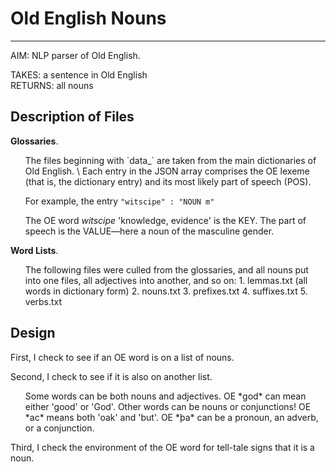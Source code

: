 # **Old English Nouns**
___

AIM: NLP parser of Old English.

TAKES: a sentence in Old English \
RETURNS: all nouns


Description of Files
---

**Glossaries**.
<ul>The files beginning with `data_` are taken from the main dictionaries of Old English. \
Each entry in the JSON array comprises the OE lexeme (that is, the dictionary entry) and its most likely part of speech (POS).

For example, the entry `"witscipe" : "NOUN m"`

The OE word *witscipe* 'knowledge, evidence' is the KEY. The part of speech is the VALUE&mdash;here a noun of the masculine gender.
</ul>

**Word Lists**.
<ul>
The following files were culled from the glossaries, and all nouns put into one files, all adjectives into another, and so on:
1. lemmas.txt (all words in dictionary form)
2. nouns.txt
3. prefixes.txt
4. suffixes.txt
5. verbs.txt
</ul>

Design
---

First, I check to see if an OE word is on a list of nouns.

Second, I check to see if it is also on another list. 
<ul>Some words can be both nouns and adjectives. OE *god* can mean either 'good' or 'God'. 
Other words can be nouns or conjunctions! OE *ac* means both 'oak' and 'but'. OE *þa* can be a pronoun,
an adverb, or a conjunction.</ul>

Third, I check the environment of the OE word for tell-tale signs that it is a noun.
